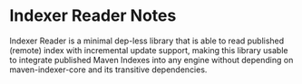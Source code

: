 Indexer Reader Notes
====================

Indexer Reader is a minimal dep-less library that is able to read published (remote)
index with incremental update support, making this library usable to integrate
published Maven Indexes into any engine without depending on maven-indexer-core
and its transitive dependencies.
